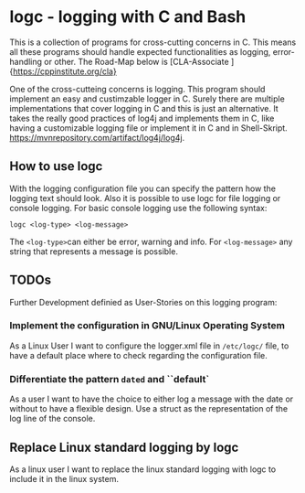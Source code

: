# logc - logging with C and Bash 
 
This is a collection of programs for cross-cutting concerns in C. This means all these programs should handle expected functionalities as logging, error-handling or other.
The Road-Map below is [CLA-Associate ]{https://cppinstitute.org/cla}

One of the cross-cutteing concerns is logging. This program should implement an easy and custimzable logger in C.
Surely there are multiple implementations that cover logging in C and this is just an alternative.
It takes the really good practices of log4j and implements them in C, like having a customizable logging file or implement it in C and in Shell-Skript.
https://mvnrepository.com/artifact/log4j/log4j.

## How to use logc

With the logging configuration file you can specify the pattern how the logging text should look.
Also it is possible to use logc for file logging or console logging.
For basic console logging use the following syntax:

`logc <log-type> <log-message>`

The `<log-type>`can either be error, warning and info. 
For `<log-message>` any string that represents a message is possible.

## TODOs

Further Development definied as User-Stories on this logging program:

### Implement the configuration in GNU/Linux Operating System

As a Linux User I want to configure the logger.xml file in `/etc/logc/` file, to
have a default place where to check regarding the configuration file.

### Differentiate the pattern `dated` and ``default`

As a user I want to have the choice to either log a message with the date or without to
have a flexible design.
Use a struct as the representation of the log line of the console.

## Replace Linux standard logging by logc

As a linux user I want to replace the linux standard logging with logc to include it in the linux system.
 
